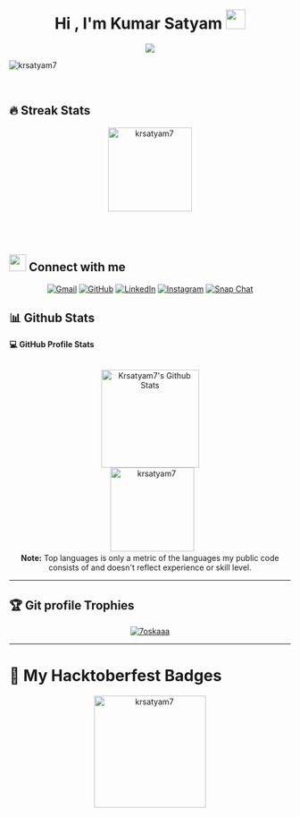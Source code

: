 <h1 align="center">Hi , I'm Kumar Satyam <img src="https://media.giphy.com/media/hvRJCLFzcasrR4ia7z/giphy.gif" width="35"></h1>
<p align="center">
  <a href="https://github.com/DenverCoder1/readme-typing-svg"><img src="https://readme-typing-svg.herokuapp.com?lines=Computer+Science+Student;DS%20|%20Algorithms%20|%20OOP%20;Always%20learning%20new%20things&center=true&width=500&height=50"></a>
</p>


<p align="left"> <img src="https://komarev.com/ghpvc/?username=krsatyam7" alt="krsatyam7" /> </p>

<br>




## 🔥 Streak Stats
<p align="center"><img src="https://github-readme-streak-stats.herokuapp.com/?user=krsatyam7&theme=tokyonight" alt="krsatyam7" height="150px" /></p>

<br>
<br>




## <img src="https://media.giphy.com/media/iY8CRBdQXODJSCERIr/giphy.gif" width="30px"> Connect with me
<p align="center">
	<a href="mailto:kumarsatyam29ks@gmail.com"><img img src="https://img.shields.io/badge/gmail-%23EA4335.svg?style=plastic&logo=gmail&logoColor=white" alt="Gmail"/></a>
	<a href="https://github.com/krsatyam7"><img src="https://img.shields.io/badge/github-%23181717.svg?style=plastic&logo=github&logoColor=white" alt="GitHub"/></a>
	<a href="https://www.linkedin.com/in/krsatyam7/"><img src="https://img.shields.io/badge/linkedin-%230A66C2.svg?style=plastic&logo=linkedin&logoColor=white" alt="LinkedIn"/></a>
	<a href="https://www.instagram.com/kr.satyam_/"><img src="https://img.shields.io/badge/instagram-%23E4405F.svg?style=plastic&logo=instagram&logoColor=white" alt="Instagram"/></a>
	<a href="https://www.snapchat.com/add/krsatyam7"><img src="https://img.shields.io/badge/snapchat-%23FFFC00.svg?style=plastic&logo=snapchat&logoColor=black" alt="Snap Chat"/></a>
</p>






## 📊 Github Stats



  <summary><b>💻 GitHub Profile Stats</b></summary>
  <br/>
  <p align="center">
    <a href="https://github.com/anuraghazra/github-readme-stats"><img alt="Krsatyam7's Github Stats" src="https://github-readme-stats.vercel.app/api?username=krsatyam7&show_icons=true&count_private=true&&theme=tokyonight" height="175"/></a>
<br/>
  &nbsp;
	  <img src="https://github-readme-stats.vercel.app/api/top-langs?username=krsatyam7&langs_count=10&show_icons=true&locale=en&layout=compact&&theme=tokyonight" alt="krsatyam7" height="150"/>
  <br/>
  <b>Note:</b> Top languages is only a metric of the languages my public code consists of and doesn't reflect experience or skill level.
  </p>

----

## :trophy: Git profile Trophies

<p align="center"> <a href="https://github.com/ryo-ma/github-profile-trophy"><img src="https://github-profile-trophy.vercel.app/?username=krsatyam7&layout=compact&theme=monokai" alt="7oskaaa" /></a> </p>

-----
# 🥇 My Hacktoberfest Badges

<p align="center">
	<img src="https://holopin.me/krsatyam7" alt="krsatyam7" height="200"/>
</p>
